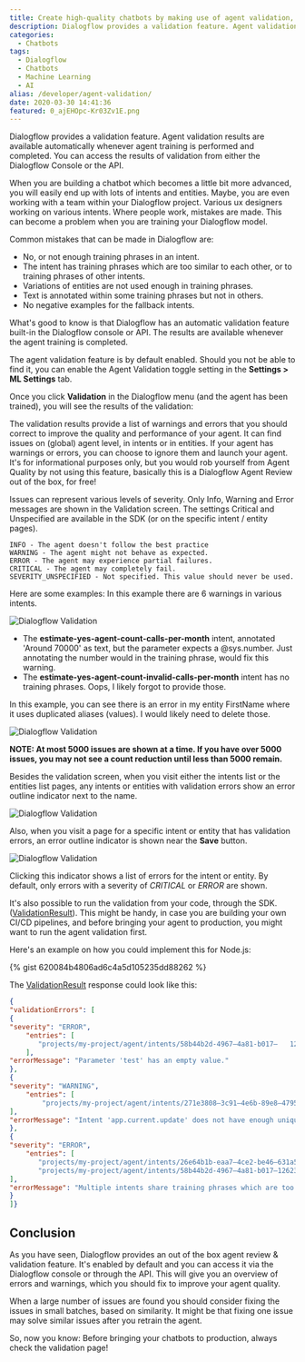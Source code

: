 ```yaml
---
title: Create high-quality chatbots by making use of agent validation, an out of the box review feature.
description: Dialogflow provides a validation feature. Agent validation results are available automatically whenever agent training is performed and completed. You can access the results of validation from either…
categories:
  - Chatbots
tags:
  - Dialogflow
  - Chatbots
  - Machine Learning
  - AI
alias: /developer/agent-validation/
date: 2020-03-30 14:41:36
featured: 0_ajEHOpc-Kr03Zv1E.png
---
```


Dialogflow provides a validation feature. Agent validation results are available automatically whenever agent training is performed and completed. You can access the results of validation from either the Dialogflow Console or the API.

<!--more-->

When you are building a chatbot which becomes a little bit more advanced, you will easily end up with lots of intents and entities. Maybe, you are even working with a team within your Dialogflow project. Various ux designers working on various intents. Where people work, mistakes are made. This can become a problem when you are training your Dialogflow model.

Common mistakes that can be made in Dialogflow are:

* No, or not enough training phrases in an intent.
* The intent has training phrases which are too similar to each other, or to training phrases of other intents.
* Variations of entities are not used enough in training phrases.
* Text is annotated within some training phrases but not in others.
* No negative examples for the fallback intents.

What's good to know is that Dialogflow has an automatic validation feature built-in the Dialogflow console or API. The results are available whenever the agent training is completed.

The agent validation feature is by default enabled. Should you not be able to find it, you can enable the Agent Validation toggle setting in the **Settings > ML Settings** tab.

Once you click **Validation** in the Dialogflow menu (and the agent has been trained), you will see the results of the validation:

The validation results provide a list of warnings and errors that you should correct to improve the quality and performance of your agent. It can find issues on (global) agent level, in intents or in entities. If your agent has warnings or errors, you can choose to ignore them and launch your agent. It's for informational purposes only, but you would rob yourself from Agent Quality by not using this feature, basically this is a Dialogflow Agent Review out of the box, for free!

Issues can represent various levels of severity. Only Info, Warning and Error messages are shown in the Validation screen. The settings Critical and Unspecified are available in the SDK (or on the specific intent / entity pages).

```
INFO - The agent doesn't follow the best practice
WARNING - The agent might not behave as expected.
ERROR - The agent may experience partial failures.
CRITICAL - The agent may completely fail.
SEVERITY_UNSPECIFIED - Not specified. This value should never be used.
```

Here are some examples:
In this example there are 6 warnings in various intents.

![Dialogflow Validation](/images/0_t74TgSdQI5E7eQ8i.png)

* The **estimate-yes-agent-count-calls-per-month** intent, annotated 'Around 70000' as text, but the parameter expects a @sys.number. Just annotating the number would in the training phrase, would fix this warning.
* The **estimate-yes-agent-count-invalid-calls-per-month** intent has no training phrases. Oops, I likely forgot to provide those.

In this example, you can see there is an error in my entity FirstName where it uses duplicated aliases (values). I would likely need to delete those.

![Dialogflow Validation](/images/0_66XRF8wjABXchNfO.png)

**NOTE: At most 5000 issues are shown at a time. If you have over 5000 issues, you may not see a count reduction until less than 5000 remain.**

Besides the validation screen, when you visit either the intents list or the entities list pages, any intents or entities with validation errors show an error outline indicator next to the name.

![Dialogflow Validation](/images/0_HTGbZX-u3mEN7vIj.png)

Also, when you visit a page for a specific intent or entity that has validation errors, an error outline indicator is shown near the **Save** button.

![Dialogflow Validation](/images/0_zUjiOI8Dm5QOhulo.png)

Clicking this indicator shows a list of errors for the intent or entity. By default, only errors with a severity of *CRITICAL* or *ERROR* are shown.

It's also possible to run the validation from your code, through the SDK. ([ValidationResult](https://medium.com/r/?url=https%3A%2F%2Fcloud.google.com%2Fdialogflow%2Fdocs%2Freference%2Frpc%2Fgoogle.cloud.dialogflow.v2beta1%23google.cloud.dialogflow.v2beta1.ValidationResult)). This might be handy, in case you are building your own CI/CD pipelines, and before bringing your agent to production, you might want to run the agent validation first.

Here's an example on how you could implement this for Node.js:

{% gist 620084b4806ad6c4a5d105235dd88262 %}

The [ValidationResult](https://cloud.google.com/dialogflow/docs/reference/rpc/google.cloud.dialogflow.v2beta1#google.cloud.dialogflow.v2beta1.ValidationResult) response could look like this:

``` JSON
{
"validationErrors": [
{
"severity": "ERROR",
    "entries": [
       "projects/my-project/agent/intents/58b44b2d-4967–4a81-b017–   12623dcd5d28/parameters/bf6fdf55-b862–4101-b5b1–36f1423629d0"
    ],
"errorMessage": "Parameter 'test' has an empty value."
},
{
"severity": "WARNING",
    "entries": [
        "projects/my-project/agent/intents/271e3808–3c91–4e6b-89e8–47951abcec8d"
],
"errorMessage": "Intent 'app.current.update' does not have enough unique training phrases. Consider adding more different examples."
},
{
"severity": "ERROR",
    "entries": [
       "projects/my-project/agent/intents/26e64b1b-eaa7–4ce2-be46–631a501fccbe/trainingPhrases/a650375e-083c-4bb5–9794-ba9453e51282",
       "projects/my-project/agent/intents/58b44b2d-4967–4a81-b017–12623dcd5d28/trainingPhrases/1d947780–22d3–4f80–8d7a-3f86efbf0be3"
],
"errorMessage": "Multiple intents share training phrases which are too similar:\n - Intent 'app.notifications.open': training phrase 'open allo notifications settings'\n - Intent 'app.current.notifications.open': training phrase 'open notifications settings'"
}
]}
```

## Conclusion

As you have seen, Dialogflow provides an out of the box agent review & validation feature. It's enabled by default and you can access it via the Dialogflow console or through the API. This will give you an overview of errors and warnings, which you should fix to improve your agent quality.

When a large number of issues are found you should consider fixing the issues in small batches, based on similarity. It might be that fixing one issue may solve similar issues after you retrain the agent.

So, now you know: Before bringing your chatbots to production, always check the validation page!
